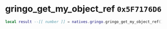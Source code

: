 # gringo_get_my_object_ref `0x5F7176D6`

```lua
local result --[[ number ]] = natives.gringo.gringo_get_my_object_ref()
```